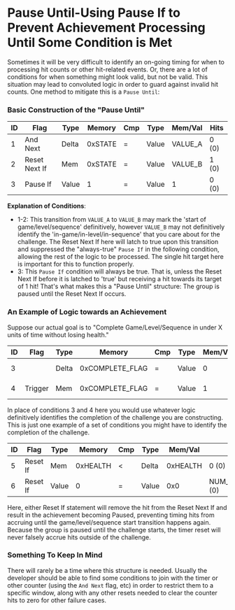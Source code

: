 # Pause Until-Using Pause If to Prevent Achievement Processing Until Some Condition is Met

Sometimes it will be very difficult to identify an on-going timing for when to processing hit counts or other hit-related events. Or, there are a lot of conditions for when something might look valid, but not be valid. This situation may lead to convoluted logic in order to guard against invalid hit counts. One method to mitigate this is a `Pause Until`:

### Basic Construction of the "Pause Until"

| ID  | Flag          | Type  | Memory  | Cmp | Type  | Mem/Val | Hits  |
| --- | ------------- | ----- | ------- | --- | ----- | ------- | ----- |
| 1   | And Next      | Delta | 0xSTATE | =   | Value | VALUE_A | 0 (0) |
| 2   | Reset Next If | Mem   | 0xSTATE | =   | Value | VALUE_B | 1 (0) |
| 3   | Pause If      | Value | 1       | =   | Value | 1       | 0 (0) |

**Explanation of Conditions**:

- 1-2: This transition from `VALUE_A` to `VALUE_B` may mark the 'start of game/level/sequence' definitively, however `VALUE_B` may not definitively identify the 'in-game/in-level/in-sequence' that you care about for the challenge. The Reset Next If here will latch to true upon this transition and suppressed the "always-true" `Pause If` in the following condition, allowing the rest of the logic to be processed. The single hit target here is important for this to function properly.
- 3: This `Pause If` condition will always be true. That is, unless the Reset Next If before it is latched to 'true' but receiving a hit towards its target of 1 hit! That's what makes this a "Pause Until" structure: The group is paused until the Reset Next If occurs.

### An Example of Logic towards an Achievement

Suppose our actual goal is to "Complete Game/Level/Sequence in under X units of time without losing health."

| ID  | Flag    | Type  | Memory          | Cmp | Type  | Mem/Val | Hits  |
| --- | ------- | ----- | --------------- | --- | ----- | ------- | ----- |
| 3   |         | Delta | 0xCOMPLETE_FLAG | =   | Value | 0       | 0 (0) |
| 4   | Trigger | Mem   | 0xCOMPLETE_FLAG | =   | Value | 1       | 0 (0) |

In place of conditions 3 and 4 here you would use whatever logic definitively identifies the completion of the challenge you are constructing. This is just one example of a set of conditions you might have to identify the completion of the challenge.

| ID  | Flag     | Type  | Memory   | Cmp | Type  | Mem/Val  | Hits                           |
| --- | -------- | ----- | -------- | --- | ----- | -------- | ------------------------------ |
| 5   | Reset If | Mem   | 0xHEALTH | <   | Delta | 0xHEALTH | 0 (0)                          |
| 6   | Reset If | Value | 0        | =   | Value | 0x0      | NUM_FRAMES_EQUAL_TO_TIME_X (0) |

Here, either Reset If statement will remove the hit from the Reset Next If and result in the achievement becoming Paused, preventing timing hits from accruing until the game/level/sequence start transition happens again. Because the group is paused until the challenge starts, the timer reset will never falsely accrue hits outside of the challenge.

### Something To Keep In Mind

There will rarely be a time where this structure is needed. Usually the developer should be able to find some conditions to join with the timer or other counter (using the `And Next` flag, etc) in order to restrict them to a specific window, along with any other resets needed to clear the counter hits to zero for other failure cases.
